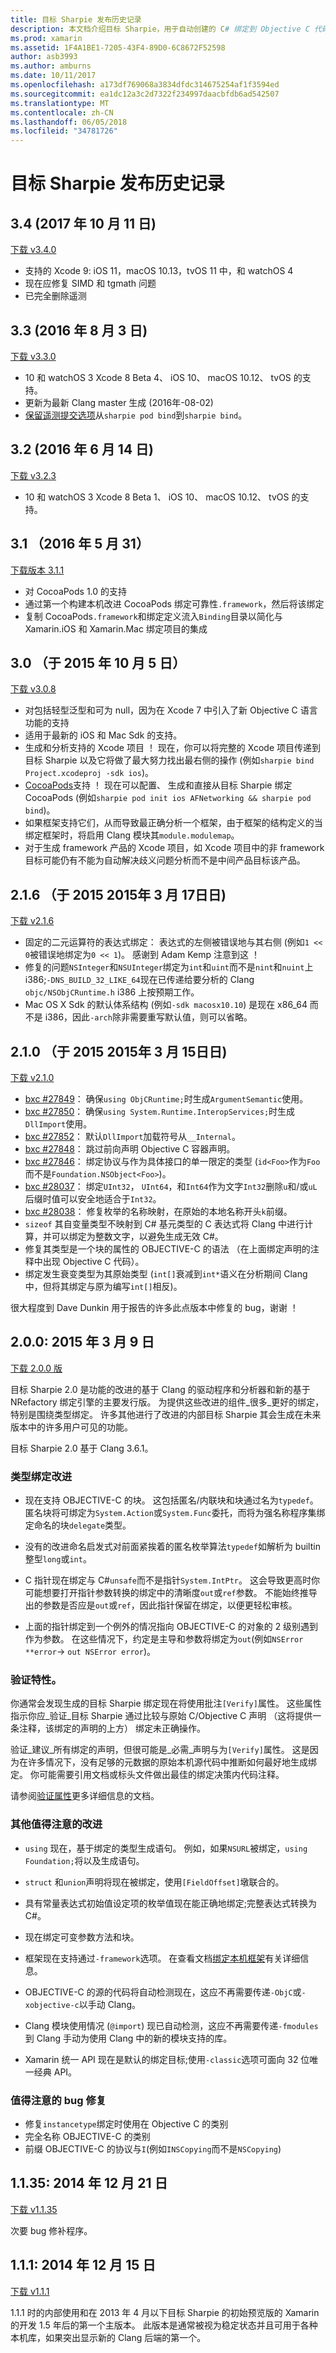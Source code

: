 ```yaml
---
title: 目标 Sharpie 发布历史记录
description: 本文档介绍目标 Sharpie，用于自动创建的 C# 绑定到 Objective C 代码的工具的版本历史记录。
ms.prod: xamarin
ms.assetid: 1F4A1BE1-7205-43F4-89D0-6C8672F52598
author: asb3993
ms.author: amburns
ms.date: 10/11/2017
ms.openlocfilehash: a173df769068a3834dfdc314675254af1f3594ed
ms.sourcegitcommit: ea1dc12a3c2d7322f234997daacbfdb6ad542507
ms.translationtype: MT
ms.contentlocale: zh-CN
ms.lasthandoff: 06/05/2018
ms.locfileid: "34781726"
---
```

# <a name="objective-sharpie-release-history"></a>目标 Sharpie 发布历史记录

## <a name="34-october-11-2017"></a>3.4 (2017 年 10 月 11 日)

[下载 v3.4.0](https://dl.xamarin.com/objective-sharpie/ObjectiveSharpie-3.4.0.pkg)

* 支持的 Xcode 9: iOS 11，macOS 10.13，tvOS 11 中，和 watchOS 4
* 现在应修复 SIMD 和 tgmath 问题
* 已完全删除遥测

## <a name="33-august-3-2016"></a>3.3 (2016 年 8 月 3 日)

[下载 v3.3.0](https://download.xamarin.com/objective-sharpie/ObjectiveSharpie-3.3.0.pkg)

* 10 和 watchOS 3 Xcode 8 Beta 4、 iOS 10、 macOS 10.12、 tvOS 的支持。
* 更新为最新 Clang master 生成 (2016年-08-02)
* [保留遥测提交选项](https://twitter.com/Symbiatch/status/760373403878559744)从`sharpie pod bind`到`sharpie bind`。

## <a name="32-june-14-2016"></a>3.2 (2016 年 6 月 14 日)

[下载 v3.2.3](https://download.xamarin.com/objective-sharpie/ObjectiveSharpie-3.2.3.pkg)

* 10 和 watchOS 3 Xcode 8 Beta 1、 iOS 10、 macOS 10.12、 tvOS 的支持。

## <a name="31-may-31-2016"></a>3.1 （2016 年 5 月 31）

[下载版本 3.1.1](https://download.xamarin.com/objective-sharpie/ObjectiveSharpie-3.1.1.pkg)

* 对 CocoaPods 1.0 的支持
* 通过第一个构建本机改进 CocoaPods 绑定可靠性`.framework`，然后将该绑定
* 复制 CocoaPods`.framework`和绑定定义流入`Binding`目录以简化与 Xamarin.iOS 和 Xamarin.Mac 绑定项目的集成

## <a name="30-october-5-2015"></a>3.0 （于 2015 年 10 月 5 日）

[下载 v3.0.8](https://download.xamarin.com/objective-sharpie/ObjectiveSharpie-3.0.8.pkg)

* 对包括轻型泛型和可为 null，因为在 Xcode 7 中引入了新 Objective C 语言功能的支持
* 适用于最新的 iOS 和 Mac Sdk 的支持。
* 生成和分析支持的 Xcode 项目 ！ 现在，你可以将完整的 Xcode 项目传递到目标 Sharpie 以及它将做了最大努力找出最右侧的操作 (例如`sharpie bind Project.xcodeproj -sdk ios`)。
* [CocoaPods](https://cocoapods.org)支持 ！ 现在可以配置、 生成和直接从目标 Sharpie 绑定 CocoaPods (例如`sharpie pod init ios AFNetworking && sharpie pod bind`)。
* 如果框架支持它们，从而导致最正确分析一个框架，由于框架的结构定义的当绑定框架时，将启用 Clang 模块其`module.modulemap`。
* 对于生成 framework 产品的 Xcode 项目，如 Xcode 项目中的非 framework 目标可能仍有不能为自动解决歧义问题分析而不是中间产品目标该产品。

## <a name="216-march-17-2015"></a>2.1.6 （于 2015 2015年 3 月 17日日)

[下载 v2.1.6](https://download.xamarin.com/objective-sharpie/ObjectiveSharpie-2.1.6.pkg)

* 固定的二元运算符的表达式绑定： 表达式的左侧被错误地与其右侧 (例如`1 << 0`被错误地绑定为`0 << 1`)。 感谢到 Adam Kemp 注意到这 ！
* 修复的问题`NSInteger`和`NSUInteger`绑定为`int`和`uint`而不是`nint`和`nuint`上 i386;`-DNS_BUILD_32_LIKE_64`现在已传递给要分析的 Clang `objc/NSObjCRuntime.h` i386 上按预期工作。
* Mac OS X Sdk 的默认体系结构 (例如`-sdk macosx10.10`) 是现在 x86_64 而不是 i386，因此`-arch`除非需要重写默认值，则可以省略。

## <a name="210-march-15-2015"></a>2.1.0 （于 2015 2015年 3 月 15日日)

[下载 v2.1.0](https://download.xamarin.com/objective-sharpie/ObjectiveSharpie-2.1.0.pkg)

* [bxc #27849](https://bugzilla.xamarin.com/show_bug.cgi?id=27849)： 确保`using ObjCRuntime;`时生成`ArgumentSemantic`使用。
* [bxc #27850](https://bugzilla.xamarin.com/show_bug.cgi?id=27850)： 确保`using System.Runtime.InteropServices;`时生成`DllImport`使用。
* [bxc #27852](https://bugzilla.xamarin.com/show_bug.cgi?id=27852)： 默认`DllImport`加载符号从`__Internal`。
* [bxc #27848](https://bugzilla.xamarin.com/show_bug.cgi?id=27848)： 跳过前向声明 Objective C 容器声明。
* [bxc #27846](https://bugzilla.xamarin.com/show_bug.cgi?id=27846)： 绑定协议与作为具体接口的单一限定的类型 (`id<Foo>`作为`Foo`而不是`Foundation.NSObject<Foo>`)。
* [bxc #28037](https://bugzilla.xamarin.com/show_bug.cgi?id=28037)： 绑定`UInt32`， `UInt64`，和`Int64`作为文字`Int32`删除`u`和/或`uL`后缀时值可以安全地适合于`Int32`。
* [bxc #28038](https://bugzilla.xamarin.com/show_bug.cgi?id=28038)： 修复枚举的名称映射，在原始的本地名称开头`k`前缀。
* `sizeof` 其自变量类型不映射到 C# 基元类型的 C 表达式将 Clang 中进行计算，并可以绑定为整数文字，以避免生成无效 C#。
* 修复其类型是一个块的属性的 OBJECTIVE-C 的语法 （在上面绑定声明的注释中出现 Objective C 代码）。
* 绑定发生衰变类型为其原始类型 (`int[]`衰减到`int*`语义在分析期间 Clang 中，但将其绑定与原为编写`int[]`相反)。

很大程度到 Dave Dunkin 用于报告的许多此点版本中修复的 bug，谢谢 ！

## <a name="200-march-9-2015"></a>2.0.0: 2015 年 3 月 9 日

[下载 2.0.0 版](https://download.xamarin.com/objective-sharpie/ObjectiveSharpie-2.0.0.pkg)

目标 Sharpie 2.0 是功能的改进的基于 Clang 的驱动程序和分析器和新的基于 NRefactory 绑定引擎的主要发行版。 为提供这些改进的组件_很多_更好的绑定，特别是围绕类型绑定。 许多其他进行了改进的内部目标 Sharpie 其会生成在未来版本中的许多用户可见的功能。

目标 Sharpie 2.0 基于 Clang 3.6.1。

### <a name="type-binding-improvements"></a>类型绑定改进

* 现在支持 OBJECTIVE-C 的块。 这包括匿名/内联块和块通过名为`typedef`。 匿名块将可绑定为`System.Action`或`System.Func`委托，而将为强名称程序集绑定命名的块`delegate`类型。

* 没有的改进命名启发式对前面紧挨着的匿名枚举算法`typedef`如解析为 builtin 整型`long`或`int`。

* C 指针现在绑定与 C#`unsafe`而不是指针`System.IntPtr`。 这会导致更高时你可能想要打开指针参数转换的绑定中的清晰度`out`或`ref`参数。 不能始终推导出的参数是否应是`out`或`ref`，因此指针保留在绑定，以便更轻松审核。

* 上面的指针绑定到一个例外的情况指向 OBJECTIVE-C 的对象的 2 级别遇到作为参数。 在这些情况下，约定是主导和参数将绑定为`out`(例如`NSError **error`→ `out NSError error`)。

### <a name="verify-attribute"></a>验证特性。

你通常会发现生成的目标 Sharpie 绑定现在将使用批注`[Verify]`属性。 这些属性指示你应_验证_目标 Sharpie 通过比较与原始 C/Objective C 声明 （这将提供一条注释，该绑定的声明的上方） 绑定未正确操作。

验证_建议_所有绑定的声明，但很可能是_必需_声明与为`[Verify]`属性。 这是因为在许多情况下，没有足够的元数据的原始本机源代码中推断如何最好地生成绑定。 你可能需要引用文档或标头文件做出最佳的绑定决策内代码注释。

请参阅[验证属性](~/cross-platform/macios/binding/objective-sharpie/platform/verify.md)更多详细信息的文档。

### <a name="other-notable-improvements"></a>其他值得注意的改进

* `using` 现在，基于绑定的类型生成语句。 例如，如果`NSURL`被绑定，`using Foundation;`将以及生成语句。

* `struct` 和`union`声明将现在被绑定，使用`[FieldOffset]`墩联合的。

* 具有常量表达式初始值设定项的枚举值现在能正确地绑定;完整表达式转换为 C#。

* 现在绑定可变参数方法和块。

* 框架现在支持通过`-framework`选项。 在查看文档[绑定本机框架](http://developer.xamarin.com/guides/ios/advanced_topics/binding_objective-c/objective_sharpie/#frameworks)有关详细信息。

* OBJECTIVE-C 的源的代码将自动检测现在，这应不再需要传递`-ObjC`或`-xobjective-c`以手动 Clang。

* Clang 模块使用情况 (`@import`) 现已自动检测，这应不再需要传递`-fmodules`到 Clang 手动为使用 Clang 中的新的模块支持的库。

* Xamarin 统一 API 现在是默认的绑定目标;使用`-classic`选项可面向 32 位唯一经典 API。

### <a name="notable-bug-fixes"></a>值得注意的 bug 修复

* 修复`instancetype`绑定时使用在 Objective C 的类别
* 完全名称 OBJECTIVE-C 的类别
* 前缀 OBJECTIVE-C 的协议与`I`(例如`INSCopying`而不是`NSCopying`)

## <a name="1135-december-21-2014"></a>1.1.35: 2014 年 12 月 21 日

[下载 v1.1.35](https://download.xamarin.com/objective-sharpie/ObjectiveSharpie-1.1.35.pkg)

次要 bug 修补程序。

## <a name="111-december-15-2014"></a>1.1.1: 2014 年 12 月 15 日

[下载 v1.1.1](https://download.xamarin.com/objective-sharpie/ObjectiveSharpie-1.1.1.pkg)

1.1.1 时的内部使用和在 2013 年 4 月以下目标 Sharpie 的初始预览版的 Xamarin 的开发 1.5 年后的第一个主版本。 此版本是通常被视为稳定状态并且可用于各种本机库，如果突出显示新的 Clang 后端的第一个。

